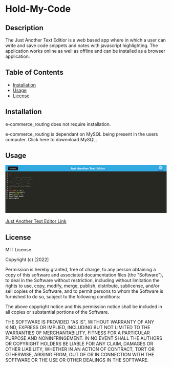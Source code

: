 # Hold-My-Code

## Description

The Just Another Text Editior is a web based app where in which a user can write and save code snippets and notes with javascript highlighting. The application works online as well as offline and can be installed as a browser application. 

## Table of Contents

- [Installation](#installation)
- [Usage](#usage)
- [License](#license)

## Installation

e-commerce_routing does not require installation.

e-commerce_routing is dependant on MySQL being present in the users computer. Click here to downnload MySQL.

## Usage

![Landing Page](./jate.png)

[Just Another Text Editor Link](https://just-ate.herokuapp.com/)

## License

MIT License

Copyright (c) [2022]

Permission is hereby granted, free of charge, to any person obtaining a copy
of this software and associated documentation files (the "Software"), to deal
in the Software without restriction, including without limitation the rights
to use, copy, modify, merge, publish, distribute, sublicense, and/or sell
copies of the Software, and to permit persons to whom the Software is
furnished to do so, subject to the following conditions:

The above copyright notice and this permission notice shall be included in all
copies or substantial portions of the Software.

THE SOFTWARE IS PROVIDED "AS IS", WITHOUT WARRANTY OF ANY KIND, EXPRESS OR
IMPLIED, INCLUDING BUT NOT LIMITED TO THE WARRANTIES OF MERCHANTABILITY,
FITNESS FOR A PARTICULAR PURPOSE AND NONINFRINGEMENT. IN NO EVENT SHALL THE
AUTHORS OR COPYRIGHT HOLDERS BE LIABLE FOR ANY CLAIM, DAMAGES OR OTHER
LIABILITY, WHETHER IN AN ACTION OF CONTRACT, TORT OR OTHERWISE, ARISING FROM,
OUT OF OR IN CONNECTION WITH THE SOFTWARE OR THE USE OR OTHER DEALINGS IN THE
SOFTWARE.

